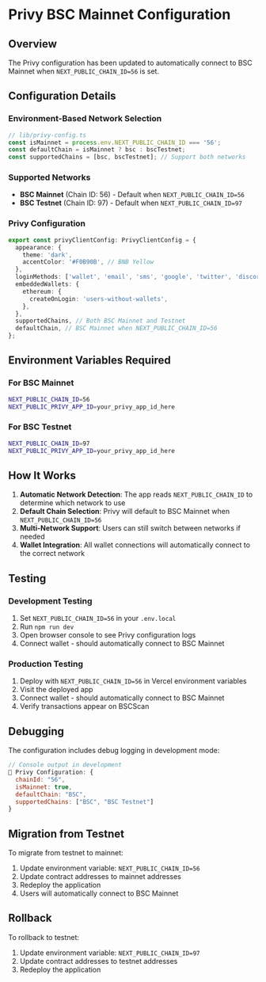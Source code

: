 # Privy BSC Mainnet Configuration

## Overview

The Privy configuration has been updated to automatically connect to BSC Mainnet when `NEXT_PUBLIC_CHAIN_ID=56` is set.

## Configuration Details

### Environment-Based Network Selection

```typescript
// lib/privy-config.ts
const isMainnet = process.env.NEXT_PUBLIC_CHAIN_ID === '56';
const defaultChain = isMainnet ? bsc : bscTestnet;
const supportedChains = [bsc, bscTestnet]; // Support both networks
```

### Supported Networks

- **BSC Mainnet** (Chain ID: 56) - Default when `NEXT_PUBLIC_CHAIN_ID=56`
- **BSC Testnet** (Chain ID: 97) - Default when `NEXT_PUBLIC_CHAIN_ID=97`

### Privy Configuration

```typescript
export const privyClientConfig: PrivyClientConfig = {
  appearance: {
    theme: 'dark',
    accentColor: '#F0B90B', // BNB Yellow
  },
  loginMethods: ['wallet', 'email', 'sms', 'google', 'twitter', 'discord'],
  embeddedWallets: {
    ethereum: {
      createOnLogin: 'users-without-wallets',
    },
  },
  supportedChains, // Both BSC Mainnet and Testnet
  defaultChain, // BSC Mainnet when NEXT_PUBLIC_CHAIN_ID=56
};
```

## Environment Variables Required

### For BSC Mainnet

```bash
NEXT_PUBLIC_CHAIN_ID=56
NEXT_PUBLIC_PRIVY_APP_ID=your_privy_app_id_here
```

### For BSC Testnet

```bash
NEXT_PUBLIC_CHAIN_ID=97
NEXT_PUBLIC_PRIVY_APP_ID=your_privy_app_id_here
```

## How It Works

1. **Automatic Network Detection**: The app reads `NEXT_PUBLIC_CHAIN_ID` to determine which network to use
2. **Default Chain Selection**: Privy will default to BSC Mainnet when `NEXT_PUBLIC_CHAIN_ID=56`
3. **Multi-Network Support**: Users can still switch between networks if needed
4. **Wallet Integration**: All wallet connections will automatically connect to the correct network

## Testing

### Development Testing

1. Set `NEXT_PUBLIC_CHAIN_ID=56` in your `.env.local`
2. Run `npm run dev`
3. Open browser console to see Privy configuration logs
4. Connect wallet - should automatically connect to BSC Mainnet

### Production Testing

1. Deploy with `NEXT_PUBLIC_CHAIN_ID=56` in Vercel environment variables
2. Visit the deployed app
3. Connect wallet - should automatically connect to BSC Mainnet
4. Verify transactions appear on BSCScan

## Debugging

The configuration includes debug logging in development mode:

```javascript
// Console output in development
🔗 Privy Configuration: {
  chainId: "56",
  isMainnet: true,
  defaultChain: "BSC",
  supportedChains: ["BSC", "BSC Testnet"]
}
```

## Migration from Testnet

To migrate from testnet to mainnet:

1. Update environment variable: `NEXT_PUBLIC_CHAIN_ID=56`
2. Update contract addresses to mainnet addresses
3. Redeploy the application
4. Users will automatically connect to BSC Mainnet

## Rollback

To rollback to testnet:

1. Update environment variable: `NEXT_PUBLIC_CHAIN_ID=97`
2. Update contract addresses to testnet addresses
3. Redeploy the application
